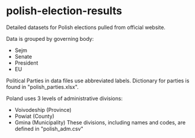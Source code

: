 # polish-election-results
Detailed datasets for Polish elections pulled from official website.

Data is grouped by governing body:
  - Sejm
  - Senate
  - President
  - EU
  
Political Parties in data files use abbreviated labels. Dictionary for parties is found in "polish_parties.xlsx".

Poland uses 3 levels of administrative divisions:
  - Voivodeship (Province)
  - Powiat (County)
  - Gmina (Municipality)
These divisions, including names and codes, are defined in "polish_adm.csv"
